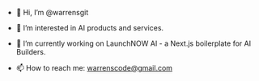 - 👋 Hi, I’m @warrensgit

- 👀 I’m interested in AI products and services. 

- 🌱 I’m currently working on LaunchNOW AI - a Next.js boilerplate for AI Builders.

- 📫 How to reach me: warrenscode@gmail.com

<!---
warrensgit/warrensgit is a ✨ special ✨ repository because its `README.md` (this file) appears on your GitHub profile.
You can click the Preview link to take a look at your changes.
--->
